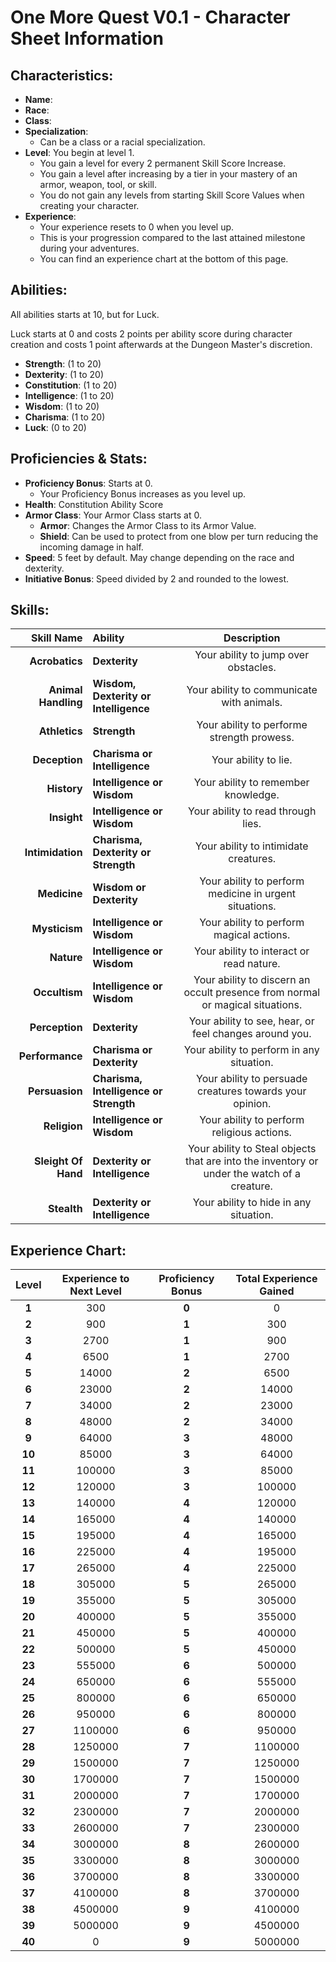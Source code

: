 # **One More Quest V0.1 - Character Sheet Information**

## **Characteristics:**
- **Name**:
- **Race**:
- **Class**:
- **Specialization**:
  - Can be a class or a racial specialization.
- **Level**: You begin at level 1.
  - You gain a level for every 2 permanent Skill Score Increase.
  - You gain a level after increasing by a tier in your mastery of an armor, weapon, tool, or skill.
  - You do not gain any levels from starting Skill Score Values when creating your character.
- **Experience**:
  - Your experience resets to 0 when you level up.
  - This is your progression compared to the last attained milestone during your adventures.
  - You can find an experience chart at the bottom of this page.


## **Abilities:**
All abilities starts at 10, but for Luck.

Luck starts at 0 and costs 2 points per ability score during character creation and costs 1 point afterwards at the Dungeon Master's discretion.

- **Strength**: (1 to 20)
- **Dexterity**: (1 to 20)
- **Constitution**: (1 to 20)
- **Intelligence**: (1 to 20)
- **Wisdom**: (1 to 20)
- **Charisma**: (1 to 20)
- **Luck**: (0 to 20)


## **Proficiencies & Stats:**

- **Proficiency Bonus**: Starts at 0.
  - Your Proficiency Bonus increases as you level up.
- **Health**: Constitution Ability Score
- **Armor Class**: Your Armor Class starts at 0.
  - **Armor**: Changes the Armor Class to its Armor Value.
  - **Shield**: Can be used to protect from one blow per turn reducing the incoming damage in half.
- **Speed**: 5 feet by default. May change depending on the race and dexterity.
- **Initiative Bonus**: Speed divided by 2 and rounded to the lowest.

## **Skills:**

|      **Skill Name** |              **Ability**               |                                       **Description**                                       |
|--------------------:|:---------------------------------------|:-------------------------------------------------------------------------------------------:|
|      **Acrobatics** |             **Dexterity**              |                            Your ability to jump over obstacles.                             |
| **Animal Handling** | **Wisdom, Dexterity or Intelligence**  |                          Your ability to communicate with animals.                          |
|       **Athletics** |              **Strength**              |                         Your ability to performe strength prowess.                          |
|       **Deception** |      **Charisma or Intelligence**      |                                    Your ability to lie.                                     |
|         **History** |       **Intelligence or Wisdom**       |                             Your ability to remember knowledge.                             |
|         **Insight** |       **Intelligence or Wisdom**       |                             Your ability to read through lies.                              |
|    **Intimidation** |  **Charisma, Dexterity or Strength**   |                            Your ability to intimidate creatures.                            |
|        **Medicine** |        **Wisdom or Dexterity**         |                   Your ability to perform medicine in urgent situations.                    |
|       **Mysticism** |       **Intelligence or Wisdom**       |                          Your ability to perform magical actions.                           |
|          **Nature** |       **Intelligence or Wisdom**       |                          Your ability to interact or read nature.                           |
|       **Occultism** |       **Intelligence or Wisdom**       |        Your ability to discern an occult presence from normal or magical situations.        |
|      **Perception** |             **Dexterity**              |                   Your ability to see, hear, or feel changes around you.                    |
|     **Performance** |       **Charisma or Dexterity**        |                          Your ability to perform in any situation.                          |
|      **Persuasion** | **Charisma, Intelligence or Strength** |                  Your ability to persuade creatures towards your opinion.                   |
|        **Religion** |       **Intelligence or Wisdom**       |                         Your ability to perform religious actions.                          |
| **Sleight Of Hand** |     **Dexterity or Intelligence**      | Your ability to Steal objects that are into the inventory or under the watch of a creature. |
|         **Stealth** |     **Dexterity or Intelligence**      |                           Your ability to hide in any situation.                            |


## **Experience Chart:**

| Level  | Experience to Next Level | Proficiency Bonus | Total Experience Gained |
|:------:|:------------------------:|:-----------------:|:-----------------------:|
| **1**  |           300            |       **0**       |            0            |
| **2**  |           900            |       **1**       |           300           |
| **3**  |           2700           |       **1**       |           900           |
| **4**  |           6500           |       **1**       |          2700           |
| **5**  |          14000           |       **2**       |          6500           |
| **6**  |          23000           |       **2**       |          14000          |
| **7**  |          34000           |       **2**       |          23000          |
| **8**  |          48000           |       **2**       |          34000          |
| **9**  |          64000           |       **3**       |          48000          |
| **10** |          85000           |       **3**       |          64000          |
| **11** |          100000          |       **3**       |          85000          |
| **12** |          120000          |       **3**       |         100000          |
| **13** |          140000          |       **4**       |         120000          |
| **14** |          165000          |       **4**       |         140000          |
| **15** |          195000          |       **4**       |         165000          |
| **16** |          225000          |       **4**       |         195000          |
| **17** |          265000          |       **4**       |         225000          |
| **18** |          305000          |       **5**       |         265000          |
| **19** |          355000          |       **5**       |         305000          |
| **20** |          400000          |       **5**       |         355000          |
| **21** |          450000          |       **5**       |         400000          |
| **22** |          500000          |       **5**       |         450000          |
| **23** |          555000          |       **6**       |         500000          |
| **24** |          650000          |       **6**       |         555000          |
| **25** |          800000          |       **6**       |         650000          |
| **26** |          950000          |       **6**       |         800000          |
| **27** |         1100000          |       **6**       |         950000          |
| **28** |         1250000          |       **7**       |         1100000         |
| **29** |         1500000          |       **7**       |         1250000         |
| **30** |         1700000          |       **7**       |         1500000         |
| **31** |         2000000          |       **7**       |         1700000         |
| **32** |         2300000          |       **7**       |         2000000         |
| **33** |         2600000          |       **7**       |         2300000         |
| **34** |         3000000          |       **8**       |         2600000         |
| **35** |         3300000          |       **8**       |         3000000         |
| **36** |         3700000          |       **8**       |         3300000         |
| **37** |         4100000          |       **8**       |         3700000         |
| **38** |         4500000          |       **9**       |         4100000         |
| **39** |         5000000          |       **9**       |         4500000         |
| **40** |            0             |       **9**       |         5000000         |
